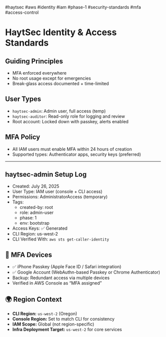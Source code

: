 #haytsec #aws #identity #iam #phase-1 #security-standards #mfa #access-control
# HaytSec Identity & Access Standards

## Guiding Principles
- MFA enforced everywhere
- No root usage except for emergencies
- Break-glass access documented + time-limited

## User Types
- `haytsec-admin`: Admin user, full access (temp)
- `haytsec-auditor`: Read-only role for logging and review
- Root account: Locked down with passkey, alerts enabled

## MFA Policy
- All IAM users must enable MFA within 24 hours of creation
- Supported types: Authenticator apps, security keys (preferred)

---

## haytsec-admin Setup Log

- Created: July 26, 2025  
- User Type: IAM user (console + CLI access)  
- Permissions: AdministratorAccess (temporary)  
- Tags:  
  - created-by: root  
  - role: admin-user  
  - phase: 1  
  - env: bootstrap  
- Access Keys: ✅ Generated  
- CLI Region: us-west-2  
- CLI Verified With: `aws sts get-caller-identity`

## 🔐 MFA Devices

- ✅ iPhone Passkey (Apple Face ID / Safari integration)
- ✅ Google Account (WebAuthn-based Passkey or Chrome Authenticator)
- Backup: Redundant access via multiple devices
- Verified in AWS Console as “MFA assigned”

## 🌍 Region Context

- **CLI Region:** `us-west-2` (Oregon)
- **Console Region:** Set to match CLI for consistency
- **IAM Scope:** Global (not region-specific)
- **Infra Deployment Target:** `us-west-2` for core services
